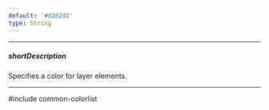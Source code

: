 ```yaml
---
default: '#d2d2d2'
type: String
---
```

---
##### shortDescription
Specifies a color for layer elements.

---
#include common-colorlist